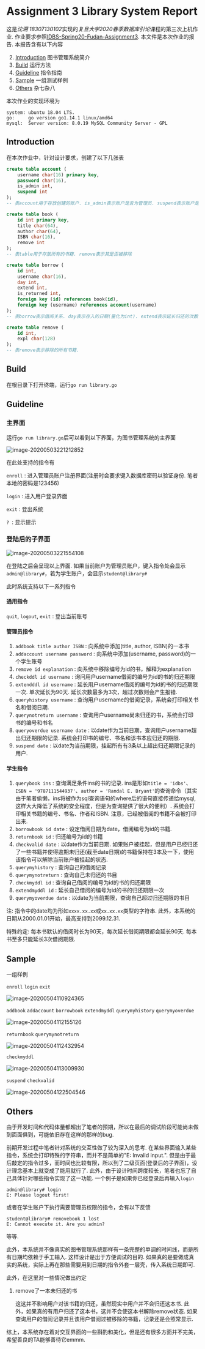 # Assignment 3 Library System Report

这是*沈溯 18307130102*实现的*复旦大学2020春季数据库引论*课程的第三次上机作业. 作业要求参照[IDBS-Spring20-Fudan-Assignment3](https://ichn-hu.github.io/IDBS-Spring20-Fudan/assignment3/readme/). 本文件是本次作业的报告. 本报告含有以下内容


2. [Introduction](#Introduction) 图书管理系统简介
2. [Build](#Build) 运行方法
3. [Guideline](#Guideline) 指令指南
4. [Sample](#Sample) 一组测试样例
5. [Others](#Other) 杂七杂八

本次作业的实现环境为


```
system: ubuntu 18.04 LTS.
go:     go version go1.14.1 linux/amd64
mysql:  Server version: 8.0.19 MySQL Community Server - GPL
```

## Introduction

在本次作业中，针对设计要求，创建了以下几张表

```sql
create table account (
	username char(16) primary key,
	password char(16),
	is_admin int,
	suspend int
);
-- 表account用于存放创建的账户. is_admin表示账户是否为管理员. suspend表示账户是否被挂起.
```

```sql
create table book (
	id int primary key,
    title char(64),
    author char(64),
    ISBN char(16),
    remove int
);
-- 表table用于存放所有的书籍. remove表示其是否被移除
```

```sql
create table borrow (
	id int,
	username char(16),
	day int,
	extend int,
	is_returned int,
	foreign key (id) references book(id),
	foreign key (username) references account(username)
);
-- 表borrow表示借阅关系. day表示存入的日期(量化为int). extend表示延长归还的次数. is_returned表示是否归还.
```

```sql
create table remove (
    id int,
    expl char(128)
);
-- 表remove表示移除的所有书籍.
```



## Build

在根目录下打开终端，运行`go run library.go`

## Guideline

### 主界面

运行`go run library.go`后可以看到以下界面，为图书管理系统的主界面

![image-20200503221212852](./report/mainmenu.png)

在此处支持的指令有

`enroll` : 进入管理员账户注册界面(注册时会要求键入数据库密码以验证身份. 笔者本地的密码是123456)

`login` : 进入用户登录界面

`exit` : 登出系统

`? `: 显示提示

### 登陆后的子界面

![image-20200503221554108](./report/submenu.png)

在登陆之后会呈现以上界面. 如果当前账户为管理员账户，键入指令处会显示`admin@library#`，若为学生账户，会显示`student@library# `

此时系统支持以下一系列指令

#### 通用指令

`quit`, `logout`, `exit` : 登出当前账号

#### 管理员指令

1. `addbook title author ISBN` : 向系统中添加(title, author, ISBN)的一本书
2. `addaccount username password` : 向系统中添加(username, password)的一个学生账号
3. `remove id explanation` : 向系统中移除编号为id的书，解释为explanation
4. `checkddl id username` : 询问用户username借阅的编号为id的书的归还期限
5. `extendddl id username` : 延长用户username借阅的编号为id的书的归还期限一次. 单次延长为90天. 延长次数最多为3次，超过次数则会产生报错.
6. `queryhistory username` : 查询用户username的借阅记录，系统会打印相关书名和借阅日期.
7. `querynotreturn username` : 查询用户username尚未归还的书，系统会打印书的编号和书名
8. `queryoverdue username date`  : 以date作为当前日期，查询用户username超出归还期限的记录. 系统会打印书的编号、书名和该书本应归还的期限.
9. `suspend date` : 以date为当前期限，挂起所有有3条以上超出归还期限记录的用户.

#### 学生指令

1. `querybook ins` : 查询满足条件ins的书的记录. ins是形如`title = 'idbs'`、`ISBN = '9787111544937'`、`author = 'Randal E. Bryant'`的查询命令（其实由于笔者偷懒，ins将被作为sql查询语句的where后的语句直接传递给mysql, 这样大大降低了系统的安全程度，但是为查询提供了很大的便利）. 系统会打印相关书籍的编号、书名、作者和ISBN. 注意，已经被借阅的书籍不会被打印出来. 
2. `borrowbook id date` : 设定借阅日期为date，借阅编号为id的书籍. 
3. `returnbook id` : 归还编号为id的书籍
4. `checkvalid date` : 以date作为当前日期. 如果账户被挂起，但是用户已经归还了一些书籍并使得逾期未归还(截至date日期)的书籍保持在3本及一下，使用该指令可以解除当前账户被挂起的状态.
5. `querymyhistory` : 查询自己的借阅记录
6. `querymynotreturn` : 查询自己未归还的书目
7. `checkmyddl id` : 查询自己借阅的编号为id的书的归还期限
8. `extendmyddl id` : 延长自己借阅的编号为id的书的归还期限一次
9. `querymyoverdue date` : 以date为当前期限，查询自己超过归还期限的书目

注: 指令中的date均为形如`xxxx.xx.xx`或`xx.xx.xx`类型的字符串. 此外，本系统的日期从2000.01.01开始，最高支持到2099.12.31.

特殊约定: 每本书默认的借阅时长为90天，每次延长借阅期限都会延长90天. 每本书至多只能延长3次借阅期限.

## Sample

一组样例

`enroll` `login` `exit` 

![image-20200504110924365](./report/mainsample.png)

`addbook` `addaccount` `borrowbook` `extendmyddl` `querymyhistory` `querymyoverdue`

![image-20200504112155126](./report/s2.png)

`returnbook` `querymynotreturn`

![image-20200504112432954](./report/s3.png)

`checkmyddl`

![image-20200504113009930](/home/febblay/Desktop/ass3/report/s4.png)

`suspend` `checkvalid` 

![image-20200504122504546](/home/febblay/Desktop/ass3/report/s6.png)

## Others

由于开发时间和代码体量都超出了笔者的预期，所以在最后的调试阶段可能尚未做到面面俱到，可能依旧存在这样的那样的bug.

前期开发过程中笔者针对系统的交互性做了较为深入的思考. 在某些界面输入某些指令，系统会打印特殊的字符串，而并不是简单的"E: Invalid input.". 但是由于最后敲定的指令过多，而时间也比较有限，所以到了二级页面(登录后的子界面)，设计理念基本上就变成了能用就行了. 此外，由于设计时间跨度较长，笔者也忘了自己具体针对哪些指令实现了这一功能. 一个例子是如果你已经登录后再输入`login`

```
admin@library# login
E: Please logout first!
```

或者在学生账户下执行需要管理员权限的指令，会有以下反馈

```
student@library# removebook 1 lost
E: Cannot execute it. Are you admin?
```

等等.

此外，本系统并不像真实的图书管理系统那样有一条完整的单调的时间线，而是所有日期均依赖于手工输入. 这样设计是出于方便调试的目的. 如果真的是要做成真实的系统，实际上再在那些需要用到日期的指令外套一层壳，传入系统日期即可.

此外，在这里对一些情况做出约定

1. remove了一本未归还的书

   这这并不影响用户对该书籍的归还，虽然现实中用户并不会归还这本书. 此外，如果真的有用户归还了这本书，这并不会使这本书解除remove状态. 如果查询用户的借阅记录并且该用户借阅过被移除的书籍，记录还是会照常显示.

综上，本系统存在着对交互界面的一些斟酌和美化，但是还有很多方面并不完美，希望善良的TA能够善待它emmm.

